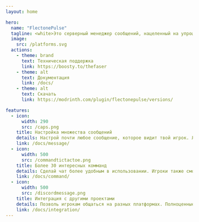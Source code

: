 ```yaml
---
layout: home

hero:
  name: "FlectonePulse"
  tagline: <white>Это серверный менеджер сообщений, нацеленный на упрощение настройки сервера
  image:
    src: /platforms.svg
  actions:
    - theme: brand
      text: Техническая поддержка
      link: https://boosty.to/thefaser
    - theme: alt
      text: Документация
      link: /docs/
    - theme: alt
      text: Скачать
      link: https://modrinth.com/plugin/flectonepulse/versions/

features:
  - icon: 
      width: 290
      src: /caps.png
    title: Настройка множества сообщений
    details: Настрой почти любое сообщение, которое видит твой игрок. Любое действие FlectonePulse можно отключить
    link: /docs/message/
  - icon:
      width: 500
      src: /commandtictactoe.png
    title: Более 30 интересных комманд
    details: Сделай чат более удобным в использовании. Игроки также смогут использовать встроенные мини-игры
    link: /docs/command/
  - icon:
      width: 500
      src: /discordmessage.png
    title: Интеграция с другими проектами
    details: Позволь игрокам общаться на разных платформах. Полноценные интеграции с Discord, Twitch и Telegram
    link: /docs/integration/
---
```


<br>
<br>
<br>
<div class="w-80" style=" display: flex; flex-direction: column; align-items: center; justify-content: center;">
    <img src="/structure.svg" alt="">
</div>

<br>
<br>
<br>
<div class="w-80" style=" display: flex; flex-direction: column; align-items: center; justify-content: center;">
    <article class="bstats">
        <a href="https://bstats.org/plugin/bukkit/FlectonePulse" rel="noopener nofollow ugc" target="_blank">
        <img src="https://bstats.org/signatures/bukkit/FlectonePulse.svg" alt=""></a>
    </article>
</div>